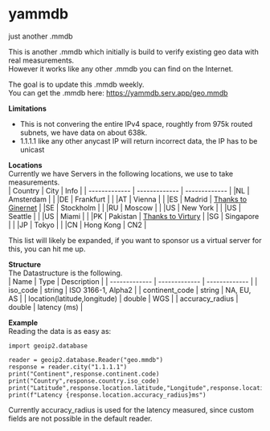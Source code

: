 # yammdb
just another .mmdb

This is another .mmdb which initially is build to verify existing geo data with real measurements.<br>
However it works like any other .mmdb you can find on the Internet.<br>

The goal is to update this .mmdb weekly.<br>
You can get the .mmdb here: https://yammdb.serv.app/geo.mmdb<br>

**Limitations**<br>
- This is not convering the entire IPv4 space, roughtly from 975k routed subnets, we have data on about 638k.
- 1.1.1.1 like any other anycast IP will return incorrect data, the IP has to be unicast

**Locations**<br>
Currently we have Servers in the following locations, we use to take measurements.<br>
| Country          | City          | Info   |
| ------------- | ------------- | ------------- |
|NL             | Amsterdam     |               |
|DE             | Frankfurt     |               |
|AT             | Vienna        |               |
|ES             | Madrid      | [Thanks to Ginernet](https://ginernet.com/en/) |
|SE             | Stockholm     |               |
|RU             | Moscow        |               |
|US             | New York      |               |
|US             | Seattle       |               |
|US             | Miami         |               |
|PK             | Pakistan      | [Thanks to Virtury](https://virtury.com/) |
|SG             | Singapore     |               |
|JP             | Tokyo         |               |
|CN             | Hong Kong     | CN2           |

This list will likely be expanded, if you want to sponsor us a virtual server for this, you can hit me up.<br>

**Structure**<br>
The Datastructure is the following.<br>
| Name                         | Type          | Description        |
| -------------                | ------------- | -------------      |
| iso_code                     | string        | ISO 3166-1, Alpha2 |
| continent_code               | string        | NA, EU, AS         |
| location(latitude,longitude) | double        | WGS                |
| accuracy_radius              | double        | latency (ms)       |    

**Example**<br>
Reading the data is as easy as:
```
import geoip2.database

reader = geoip2.database.Reader("geo.mmdb")
response = reader.city("1.1.1.1")
print("Continent",response.continent.code)
print("Country",response.country.iso_code)
print("Latitude",response.location.latitude,"Longitude",response.location.longitude)
print(f"Latency {response.location.accuracy_radius}ms")
```
Currently accuracy_radius is used for the latency measured, since custom fields are not possible in the default reader.